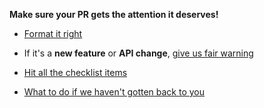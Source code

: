 
**Make sure your PR gets the attention it deserves!**

* [Format it right](http://www.numpy.org/devdocs/dev/development_workflow.html#writing-the-commit-message)

* If it's a **new feature** or **API change**, [give us fair warning](http://www.numpy.org/devdocs/dev/development_workflow.html#writing-the-commit-message)
    
* [Hit all the checklist items](http://www.numpy.org/devdocs/dev/development_workflow.html#writing-the-commit-message)

* [What to do if we haven't gotten back to you](http://www.numpy.org/devdocs/dev/development_workflow.html#writing-the-commit-message)
